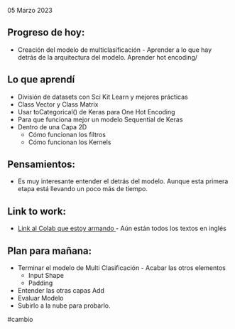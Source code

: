 05 Marzo 2023

## Progreso de hoy:
- Creación del modelo de multiclasificación - Aprender a lo que hay detrás de la arquitectura del modelo. Aprender hot encoding/ 

## Lo que aprendí 
- División de datasets con Sci Kit Learn y mejores prácticas 
- Class Vector y Class Matrix 
- Usar toCategorical() de Keras para One Hot Encoding 
- Para que funciona mejor un modelo Sequential de Keras
- Dentro de una Capa 2D 
	- Cómo funcionan los filtros
	- Cómo funcionan los Kernels
## **Pensamientos**:
- Es muy interesante entender el detrás del modelo. Aunque esta primera etapa está llevando un poco más de tiempo. 
## Link to work: 
- [Link al Colab que estoy armando ](https://colab.research.google.com/drive/1RypDKQj49LD4jFRzZ4kgByX6LFKQaUM3?usp=sharing) - Aún están todos los textos en inglés 
## Plan para mañana: 
- Terminar el modelo de Multi Clasificación - Acabar las otros elementos
	- Input Shape
	- Padding
- Entender las otras capas Add
- Evaluar Modelo 
- Subirlo a la nube para probarlo. 

#cambio
